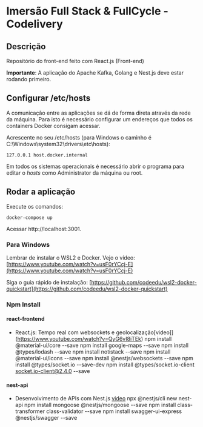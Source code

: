 # Imersão Full Stack & FullCycle - Codelivery

## Descrição

Repositório do front-end feito com React.js (Front-end)

**Importante**: A aplicação do Apache Kafka, Golang e Nest.js deve estar rodando primeiro.

## Configurar /etc/hosts

A comunicação entre as aplicações se dá de forma direta através da rede da máquina.
Para isto é necessário configurar um endereços que todos os containers Docker consigam acessar.

Acrescente no seu /etc/hosts (para Windows o caminho é C:\Windows\system32\drivers\etc\hosts):
```
127.0.0.1 host.docker.internal
```
Em todos os sistemas operacionais é necessário abrir o programa para editar o *hosts* como Administrator da máquina ou root.

## Rodar a aplicação

Execute os comandos:

```
docker-compose up
```

Acessar http://localhost:3001.

### Para Windows 

Lembrar de instalar o WSL2 e Docker. Vejo o vídeo: [https://www.youtube.com/watch?v=usF0rYCcj-E](https://www.youtube.com/watch?v=usF0rYCcj-E) 

Siga o guia rápido de instalação: [https://github.com/codeedu/wsl2-docker-quickstart](https://github.com/codeedu/wsl2-docker-quickstart) 

### Npm Install

#### react-frontend
- React.js: Tempo real com websockets e geolocalização[video]](https://www.youtube.com/watch?v=QyG6vI8iTEk)
    npm install @material-ui/core --save
    npm install google-maps --save
    npm install @types/lodash --save
    npm install notistack --save
    npm install @material-ui/icons --save
    npm install @nestjs/websockets --save
    npm install @types/socket.io --save-dev
    npm install @types/socket.io-client socket.io-client@2.4.0 --save

#### nest-api
- Desenvolvimento de APIs com Nest.js [video](https://www.youtube.com/watch?v=IPlLwBXb8G0)
    npx @nestjs/cli new nest-api
    npm install mongoose @nestjs/mongoose --save
    npm install class-transformer class-validator --save
    npm install swagger-ui-express @nestjs/swagger --save